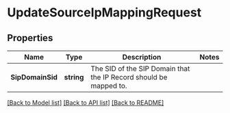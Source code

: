 # UpdateSourceIpMappingRequest

## Properties

Name | Type | Description | Notes
------------ | ------------- | ------------- | -------------
**SipDomainSid** | **string** | The SID of the SIP Domain that the IP Record should be mapped to. | 

[[Back to Model list]](../README.md#documentation-for-models) [[Back to API list]](../README.md#documentation-for-api-endpoints) [[Back to README]](../README.md)


